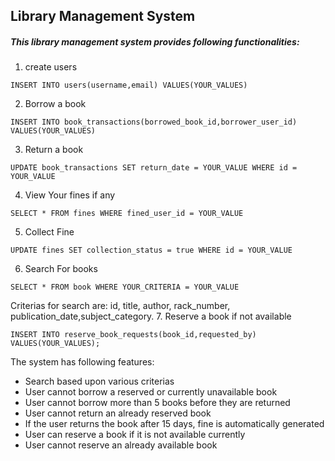 ## Library Management System

##### This library management system provides following functionalities:
1. create users
```
INSERT INTO users(username,email) VALUES(YOUR_VALUES)
```
2. Borrow a book
```
INSERT INTO book_transactions(borrowed_book_id,borrower_user_id) VALUES(YOUR_VALUES)
```
3. Return a book
```
UPDATE book_transactions SET return_date = YOUR_VALUE WHERE id = YOUR_VALUE
```
4. View Your fines if any
```
SELECT * FROM fines WHERE fined_user_id = YOUR_VALUE
```
5. Collect Fine
```
UPDATE fines SET collection_status = true WHERE id = YOUR_VALUE
```
6. Search For books
```
SELECT * FROM book WHERE YOUR_CRITERIA = YOUR_VALUE
```
Criterias for search are: id, title, author, rack_number, publication_date,subject_category.
7. Reserve a book if not available
```
INSERT INTO reserve_book_requests(book_id,requested_by) VALUES(YOUR_VALUES);
```

The system has following features:
*  Search based upon various criterias
*  User cannot borrow a reserved or currently unavailable book
*  User cannot borrow more than 5 books before they are returned
*  User cannot return an already reserved book
*  If the user returns the book after 15 days, fine is automatically generated
*  User can reserve a book if it is not available currently
*  User cannot reserve an already available book